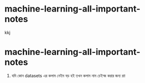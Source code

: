 # machine-learning-all-important-notes
kkj
# machine-learning-all-important-notes

1. যদি কোন datasets এর কলাম নেইম বড় হই তখন কলাম নাম চেইন্জ করার জন্য 
রাা
